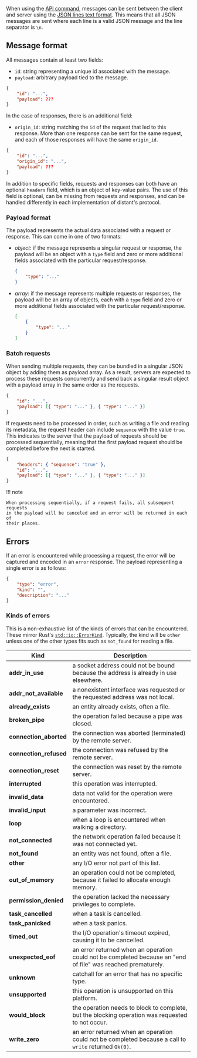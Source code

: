 When using the [API command](/reference/cli/commands/api/), messages can be
sent between the client and server using the [JSON lines text
format](https://jsonlines.org/). This means that all JSON messages are sent
where each line is a valid JSON message and the line separator is `\n`.

## Message format

All messages contain at least two fields:

* `id`: string representing a unique id associated with the message.
* `payload`: arbitrary payload tied to the message.

```json
{
    "id": "...",
    "payload": ???
}
```

In the case of responses, there is an additional field:

* `origin_id`: string matching the `id` of the request that led to this
  response. More than one response can be sent for the same request, and each
  of those responses will have the same `origin_id`.

```json
{
    "id": "...",
    "origin_id": "...",
    "payload": ???
}
```

In addition to specific fields, requests and responses can both have an
optional `headers` field, which is an object of key-value pairs. The use of
this field is optional, can be missing from requests and responses, and can be
handled differently in each implementation of distant's protocol.

### Payload format

The payload represents the actual data associated with a request or response.
This can come in one of two formats:

* *object*: if the message represents a singular request or response, the
  payload will be an object with a `type` field and zero or more additional
  fields associated with the particular request/response.

    ```json
    {
        "type": "..."
    }
    ```

* *array*: if the message represents multiple requests or responses, the
  payload will be an array of objects, each with a `type` field and zero or
  more additional fields associated with the particular request/response.

    ```json
    [
        {
            "type": "..."
        }
    ]
    ```

### Batch requests

When sending multiple requests, they can be bundled in a singular JSON object
by adding them as payload array. As a result, servers are expected to process
these requests concurrently and send back a singular result object with a
payload array in the same order as the requests.

```json
{
    "id": "...",
    "payload": [{ "type": "..." }, { "type": "..." }]
}
```

If requests need to be processed in order, such as writing a file and reading
its metadata, the request header can include `sequence` with the value `true`.
This indicates to the server that the payload of requests should be processed
sequentially, meaning that the first payload request should be completed before
the next is started.

```json
{
    "headers": { "sequence": "true" },
    "id": "...",
    "payload": [{ "type": "..." }, { "type": "..." }]
}
```

!!! note

    When processing sequentially, if a request fails, all subsequent requests
    in the payload will be canceled and an error will be returned in each of
    their places.

## Errors

If an error is encountered while processing a request, the error will be
captured and encoded in an `error` response. The payload representing a single
error is as follows:

```json
{
    "type": "error",
    "kind": "",
    "description": "..."
}
```

### Kinds of errors

This is a non-exhaustive list of the kinds of errors that can be encountered.
These mirror Rust's
[`std::io::ErrorKind`](https://doc.rust-lang.org/std/io/enum.ErrorKind.html).
Typically, the kind will be `other` unless one of the other types fits such as
`not_found` for reading a file.

| Kind                   | Description                                                                                                  |
| ------------------     | ------------------------------------------------------------------------------------------------------------ |
| **addr_in_use**        | a socket address could not be bound because the address is already in use elsewhere.                         |
| **addr_not_available** | a nonexistent interface was requested or the requested address was not local.                                |
| **already_exists**     | an entity already exists, often a file.                                                                      |
| **broken_pipe**        | the operation failed because a pipe was closed.                                                              |
| **connection_aborted** | the connection was aborted (terminated) by the remote server.                                                |
| **connection_refused** | the connection was refused by the remote server.                                                             |
| **connection_reset**   | the connection was reset by the remote server.                                                               |
| **interrupted**        | this operation was interrupted.                                                                              |
| **invalid_data**       | data not valid for the operation were encountered.                                                           |
| **invalid_input**      | a parameter was incorrect.                                                                                   |
| **loop**               | when a loop is encountered when walking a directory.                                                         |
| **not_connected**      | the network operation failed because it was not connected yet.                                               |
| **not_found**          | an entity was not found, often a file.                                                                       |
| **other**              | any I/O error not part of this list.                                                                         |
| **out_of_memory**      | an operation could not be completed, because it failed to allocate enough memory.                            |
| **permission_denied**  | the operation lacked the necessary privileges to complete.                                                   |
| **task_cancelled**     | when a task is cancelled.                                                                                    |
| **task_panicked**      | when a task panics.                                                                                          |
| **timed_out**          | the I/O operation's timeout expired, causing it to be cancelled.                                             |
| **unexpected_eof**     | an error returned when an operation could not be completed because an "end of file" was reached prematurely. |
| **unknown**            | catchall for an error that has no specific type.                                                             |
| **unsupported**        | this operation is unsupported on this platform.                                                              |
| **would_block**        | the operation needs to block to complete, but the blocking operation was requested to not occur.             |
| **write_zero**         | an error returned when an operation could not be completed because a call to `write` returned `Ok(0)`.       |
